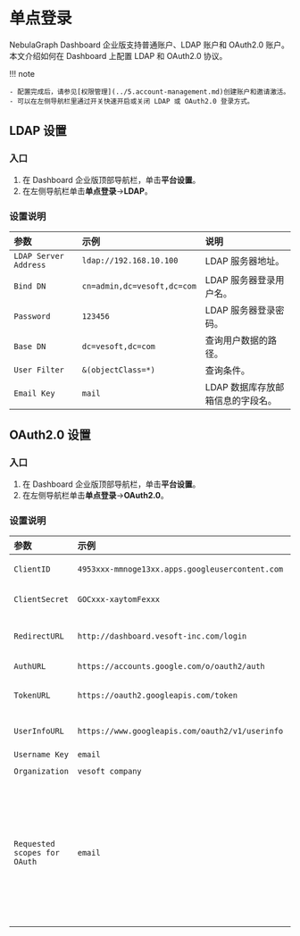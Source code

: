 # 单点登录

NebulaGraph Dashboard 企业版支持普通账户、LDAP 账户和 OAuth2.0 账户。本文介绍如何在 Dashboard 上配置 LDAP 和 OAuth2.0 协议。

!!! note

    - 配置完成后，请参见[权限管理](../5.account-management.md)创建账户和邀请激活。
    - 可以在左侧导航栏里通过开关快速开启或关闭 LDAP 或 OAuth2.0 登录方式。

## LDAP 设置

### 入口

1. 在 Dashboard 企业版顶部导航栏，单击**平台设置**。
2. 在左侧导航栏单击**单点登录**->**LDAP**。

### 设置说明

|参数|示例|说明|
|:--|:--|:--|
|`LDAP Server Address` | `ldap://192.168.10.100` | LDAP 服务器地址。 |  
|`Bind DN` | `cn=admin,dc=vesoft,dc=com`| LDAP 服务器登录用户名。  |
|`Password` |`123456` | LDAP 服务器登录密码。 |
|`Base DN` | `dc=vesoft,dc=com`| 查询用户数据的路径。 |
|`User Filter` | `&(objectClass=*)` | 查询条件。 |
|`Email Key` | `mail`| LDAP 数据库存放邮箱信息的字段名。 |

## OAuth2.0 设置

### 入口

1. 在 Dashboard 企业版顶部导航栏，单击**平台设置**。
2. 在左侧导航栏单击**单点登录**->**OAuth2.0**。

### 设置说明

|参数|示例|说明|
|:--|:--|:--|
|`ClientID` | `4953xxx-mmnoge13xx.apps.googleusercontent.com`| 应用的 ClientId。  |
|`ClientSecret` | `GOCxxx-xaytomFexxx` | 应用的 ClientSecret。 |
|`RedirectURL` | `http://dashboard.vesoft-inc.com/login` |重定向到 Dashboard 的 URL。   |
|`AuthURL` | `https://accounts.google.com/o/oauth2/auth` | 认证 URL。  |
|`TokenURL` | `https://oauth2.googleapis.com/token`| 获取 access_token 的URL。 |
|`UserInfoURL` | `https://www.googleapis.com/oauth2/v1/userinfo`| 获取用户信息的 URL。 |
|`Username Key` | `email`| 用户名字段。 |
|`Organization` |  `vesoft company`       |  组织名称。             |
|`Requested scopes for OAuth`| `email`| OAuth 的权限范围。权限范围需要是厂商 OAuth2.0 平台配置的 scope 的子集，否则请求会失败。请求的 scope 需要能获取到 `Username Key`的值。|
